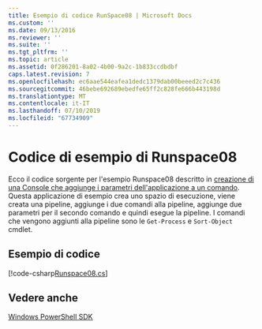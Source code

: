 ```yaml
---
title: Esempio di codice RunSpace08 | Microsoft Docs
ms.custom: ''
ms.date: 09/13/2016
ms.reviewer: ''
ms.suite: ''
ms.tgt_pltfrm: ''
ms.topic: article
ms.assetid: 0f286201-8a02-4b00-9a2c-1b833ccdbdbf
caps.latest.revision: 7
ms.openlocfilehash: ec6aae544eafea1dedc1379dab00beeed2c7c436
ms.sourcegitcommit: 46bebe692689ebedfe65ff2c828fe666b443198d
ms.translationtype: MT
ms.contentlocale: it-IT
ms.lasthandoff: 07/10/2019
ms.locfileid: "67734909"
---
```

# <a name="runspace08-code-sample"></a>Codice di esempio di Runspace08

Ecco il codice sorgente per l'esempio Runspace08 descritto in [creazione di una Console che aggiunge i parametri dell'applicazione a un comando](https://msdn.microsoft.com/en-us/848b2b46-60f1-4a86-b448-cfc7c0cccfba). Questa applicazione di esempio crea uno spazio di esecuzione, viene creata una pipeline, aggiunge i due comandi alla pipeline, aggiunge due parametri per il secondo comando e quindi esegue la pipeline. I comandi che vengono aggiunti alla pipeline sono le `Get-Process` e `Sort-Object` cmdlet.

## <a name="code-sample"></a>Esempio di codice

[!code-csharp[Runspace08.cs](../../powershell-sdk-samples/SDK-2.0/csharp/Runspace08/Runspace08.cs#L11-L86 "Runspace08.cs")]

## <a name="see-also"></a>Vedere anche

[Windows PowerShell SDK](../windows-powershell-reference.md)
